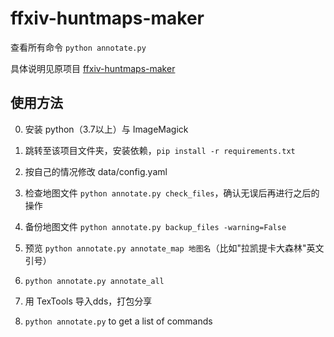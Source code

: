 # ffxiv-huntmaps-maker

查看所有命令 `python annotate.py`

具体说明见原项目 [ffxiv-huntmaps-maker](https://github.com/RKI027/ffxiv-huntmaps-maker)

## 使用方法

0. 安装 python（3.7以上）与 ImageMagick

1. 跳转至该项目文件夹，安装依赖，`pip install -r requirements.txt`

2. 按自己的情况修改 data/config.yaml

3. 检查地图文件 `python annotate.py check_files`，确认无误后再进行之后的操作

4. 备份地图文件 `python annotate.py backup_files -warning=False`

5. 预览 `python annotate.py annotate_map 地图名`（比如"拉凯提卡大森林"英文引号）

6. `python annotate.py annotate_all`

7. 用 TexTools 导入dds，打包分享

8. `python annotate.py` to get a list of commands
